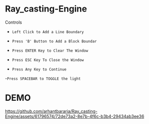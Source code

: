 # Ray_casting-Engine


Controls
- `Left Click to Add a Line Boundary`
- `Press 'B' Button to Add a Block Boundar`
- `Press ENTER Key to Clear The Window`
- `Press ESC Key To Close the Window`

- `Press Any Key to Continue`

-`Press SPACEBAR to TOGGLE the light`

# DEMO



https://github.com/arhantbararia/Ray_casting-Engine/assets/61796574/72de73a2-8e7b-4f6c-b3b4-29434ab3ee36

